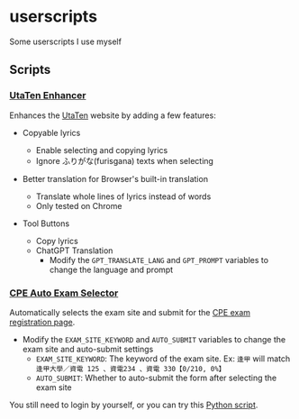 # userscripts

Some userscripts I use myself

## Scripts

### [UtaTen Enhancer](/utanet-enhancer/user.js)

Enhances the [UtaTen](https://utaten.com/) website by adding a few features:
- Copyable lyrics
  - Enable selecting and copying lyrics
  - Ignore ふりがな(furisgana) texts when selecting

- Better translation for Browser's built-in translation
  - Translate whole lines of lyrics instead of words
  - Only tested on Chrome

- Tool Buttons
  - Copy lyrics
  - ChatGPT Translation
    - Modify the `GPT_TRANSLATE_LANG` and `GPT_PROMPT` variables to change the language and prompt


### [CPE Auto Exam Selector](/cpe-auto-exam-selector/user.js)

Automatically selects the exam site and submit for the [CPE exam registration page](https://cpe.cse.nsysu.edu.tw/cpe/newest).

- Modify the `EXAM_SITE_KEYWORD` and `AUTO_SUBMIT` variables to change the exam site and auto-submit settings
  - `EXAM_SITE_KEYWORD`: The keyword of the exam site. Ex: `逢甲` will match `逢甲大學／資電 125 、資電234 、資電 330【0/210, 0%】`
  - `AUTO_SUBMIT`: Whether to auto-submit the form after selecting the exam site

You still need to login by yourself, or you can try this [Python script](https://github.com/IanDesuyo/CPEBot).
